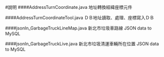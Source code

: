 #說明
####AddressTurnCoordinate.java
地址轉換經緯座標元件
<p></p>
####AddressTurnCoordinateTool.java
ＤＢ地址讀取、處理、座標寫入ＤＢ
<p></p>
####jsonIn_GarbageTruckLineMap.java
新北市垃圾車路線 JSON data to MySQL
<p></p>
####jsonIn_GarbageTruckLive.java
新北市垃圾清運車輛所在位置 JSON data to MySQL
